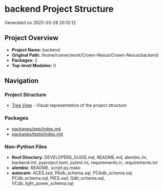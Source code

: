 # backend Project Structure
Generated on 2025-03-28 20:12:12

## Project Overview
- **Project Name:** backend
- **Original Path:** /home/runner/work/Crown-Nexus/Crown-Nexus/backend
- **Packages:** 2
- **Top-level Modules:** 0

## Navigation

### Project Structure
- [Tree View](tree_view.md) - Visual representation of the project structure

### Packages
- [packages/app/index.md](packages/app/index.md)
- [packages/tests/index.md](packages/tests/index.md)

### Non-Python Files
- **Root Directory**: DEVELOPERS_GUIDE.md, README.md, alembic.ini, backend.iml, pyproject.toml, pytest.ini, requirements.in, requirements.txt
- **alembic**: README, script.py.mako
- **autocare**: ACES.xsd, PAdb_schema.sql, PCAdb_schema.sql, PCdb_schema.sql, PIES.xsd, Qdb_schema.sql, VCdb_light_power_schema.sql
